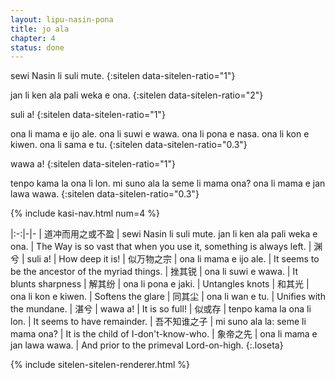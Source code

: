 ```yaml
---
layout: lipu-nasin-pona
title: jo ala
chapter: 4
status: done
---
```


sewi Nasin li suli mute.
{:sitelen data-sitelen-ratio="1"}

jan li ken ala pali weka e ona.
{:sitelen data-sitelen-ratio="2"}

suli a!
{:sitelen data-sitelen-ratio="1"}

ona li mama e ijo ale.
ona li suwi e wawa.
ona li pona e nasa.
ona li kon e kiwen.
ona li sama e tu.
{:sitelen data-sitelen-ratio="0.3"}

wawa a!
{:sitelen data-sitelen-ratio="1"}

tenpo kama la ona li lon.
mi suno ala la seme li mama ona?
ona li mama e jan lawa wawa.
{:sitelen data-sitelen-ratio="0.3"}

{% include kasi-nav.html num=4 %}

|:-:|-|-
| 道冲而用<wbr/>之或不盈 | sewi Nasin li suli mute. jan li ken ala pali weka e ona. | The Way is so vast that when you use it, something is always left.
| 渊兮                  | suli a!                                                  | How deep it is!
| 似万物之宗            | ona li mama e ijo ale.                                   | It seems to be the ancestor of the myriad things.
| 挫其锐                | ona li suwi e wawa.                                      | It blunts sharpness
| 解其纷                | ona li pona e jaki.                                      | Untangles knots
| 和其光                | ona li kon e kiwen.                                      | Softens the glare
| 同其尘                | ona li wan e tu.                                         | Unifies with the mundane.
| 湛兮                  | wawa a!                                                  | It is so full!
| 似或存                | tenpo kama la ona li lon.                                | It seems to have remainder.
| 吾不知<wbr/>谁之子    | mi suno ala la: seme li mama ona?                        | It is the child of I-don't-know-who.
| 象帝之先              | ona li mama e jan lawa wawa.                             | And prior to the primeval Lord-on-high.
{:.loseta}

{% include sitelen-sitelen-renderer.html %}
